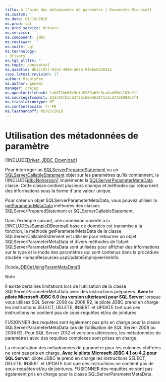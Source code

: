 ```yaml
---
title: À l’aide des métadonnées de paramètre | Documents Microsoft
ms.custom: ''
ms.date: 01/19/2018
ms.prod: sql
ms.prod_service: drivers
ms.service: ''
ms.component: jdbc
ms.reviewer: ''
ms.suite: sql
ms.technology:
- drivers
ms.tgt_pltfrm: ''
ms.topic: conceptual
ms.assetid: db2c1957-91c6-4989-a07b-9f8be6d2033a
caps.latest.revision: 17
author: MightyPen
ms.author: genemi
manager: craigg
ms.openlocfilehash: 1a8d71bb60e5efa5289a03c9ca8ab59dc183e91f
ms.sourcegitcommit: 2ddc0bfb3ce2f2b160e3638f1c2c237a898263f4
ms.translationtype: HT
ms.contentlocale: fr-FR
ms.lasthandoff: 05/03/2018
---
```

# <a name="using-parameter-metadata"></a>Utilisation des métadonnées de paramètre
[!INCLUDE[Driver_JDBC_Download](../../includes/driver_jdbc_download.md)]

  Pour interroger un [SQLServerPreparedStatement](../../connect/jdbc/reference/sqlserverpreparedstatement-class.md) ou un [SQLServerCallableStatement](../../connect/jdbc/reference/sqlservercallablestatement-class.md) objet sur les paramètres qu’ils contiennent, la [!INCLUDE[jdbcNoVersion](../../includes/jdbcnoversion_md.md)] implémente la [ SQLServerParameterMetaData](../../connect/jdbc/reference/sqlserverparametermetadata-class.md) classe. Cette classe contient plusieurs champs et méthodes qui retournent des informations sous la forme d'une valeur unique.  
  
 Pour créer un objet SQLServerParameterMetaData, vous pouvez utiliser la [getParameterMetaData](../../connect/jdbc/reference/getparametermetadata-method-sqlserverpreparedstatement.md) méthodes des classes SQLServerPreparedStatement et SQLServerCallableStatement.  
  
 Dans l’exemple suivant, une connexion ouverte à la [!INCLUDE[ssSampleDBnormal](../../includes/sssampledbnormal_md.md)] base de données est transmise à la fonction, la méthode getParameterMetaData de la classe SQLServerCallableStatement est utilisée pour retourner un objet SQLServerParameterMetaData et divers méthodes de l’objet SQLServerParameterMetaData sont utilisées pour afficher des informations sur le type et le mode des paramètres qui sont contenus dans la procédure stockée HumanResources.uspUpdateEmployeeHireInfo.  
  
 [!code[JDBC#UsingParamMetaData1](../../connect/jdbc/codesnippet/Java/using-parameter-metadata_1.java)]  
    
> [!NOTE]  
Il existe certaines limitations lors de l’utilisation de la classe SQLServerParameterMetaData avec des instructions préparées. 
**Avec le pilote Microsoft JDBC 6.0 (ou version ultérieure) pour SQL Server**: lorsque vous utilisez SQL Server 2008 ou 2008 R2, le pilote JDBC prend en charge les instructions SELECT, DELETE, INSERT et UPDATE tant que ces instructions ne contient pas de sous-requêtes et/ou de jointures.  

FUSIONNER des requêtes sont également pas pris en charge pour la classe SQLServerParameterMetaData lors de l’utilisation de SQL Server 2008 ou 2008 R2. Pour SQL Server 2012 et versions ultérieures, les métadonnées de paramètres avec des requêtes complexes sont prises en charge.  

La récupération des métadonnées de paramètre pour les colonnes chiffrées ne sont pas pris en charge. **Avec le pilote Microsoft JDBC 4.1 ou 4.2 pour SQL Server**: pilote JDBC le prend en charge les instructions SELECT, DELETE, INSERT et UPDATE tant que ces instructions ne contient pas de sous-requêtes et/ou de jointures. FUSIONNER des requêtes ne sont pas également pris en charge pour la classe SQLServerParameterMetaData.  
  
  

